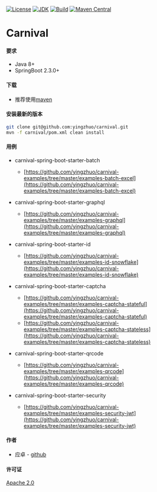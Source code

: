 [![License](http://img.shields.io/badge/License-Apache_2-red.svg?style=flat)](http://www.apache.org/licenses/LICENSE-2.0)
[![JDK](http://img.shields.io/badge/JDK-v8.0-yellow.svg)](http://www.oracle.com/technetwork/java/javase/downloads/index.html)
[![Build](http://img.shields.io/badge/Build-Maven_2-green.svg)](https://maven.apache.org/)
[![Maven Central](https://img.shields.io/maven-central/v/com.github.yingzhuo/carnival.svg?label=Maven%20Central)](https://search.maven.org/search?q=g:%22com.github.yingzhuo%22%20AND%20a:%22carnival%22)

# Carnival

#### 要求

* Java 8+
* SpringBoot 2.3.0+

#### 下载

* 推荐使用[maven](https://search.maven.org/search?q=carnival)

#### 安装最新的版本

```sh
git clone git@github.com:yingzhuo/carnival.git
mvn -f carnival/pom.xml clean install
```

#### 用例

* carnival-spring-boot-starter-batch
    * [https://github.com/yingzhuo/carnival-examples/tree/master/examples-batch-excel](https://github.com/yingzhuo/carnival-examples/tree/master/examples-batch-excel)

* carnival-spring-boot-starter-graphql
    * [https://github.com/yingzhuo/carnival-examples/tree/master/examples-graphql](https://github.com/yingzhuo/carnival-examples/tree/master/examples-graphql)

* carnival-spring-boot-starter-id
    * [https://github.com/yingzhuo/carnival-examples/tree/master/examples-id-snowflake](https://github.com/yingzhuo/carnival-examples/tree/master/examples-id-snowflake)

* carnival-spring-boot-starter-captcha
    * [https://github.com/yingzhuo/carnival-examples/tree/master/examples-captcha-stateful](https://github.com/yingzhuo/carnival-examples/tree/master/examples-captcha-stateful)
    * [https://github.com/yingzhuo/carnival-examples/tree/master/examples-captcha-stateless](https://github.com/yingzhuo/carnival-examples/tree/master/examples-captcha-stateless)

* carnival-spring-boot-starter-qrcode
    * [https://github.com/yingzhuo/carnival-examples/tree/master/examples-qrcode](https://github.com/yingzhuo/carnival-examples/tree/master/examples-qrcode)

* carnival-spring-boot-starter-security
    * [https://github.com/yingzhuo/carnival-examples/tree/master/examples-security-jwt](https://github.com/yingzhuo/carnival-examples/tree/master/examples-security-jwt)

#### 作者

* 应卓 - [github](https://github.com/yingzhuo)

#### 许可证

[Apache 2.0](LICENSE)
